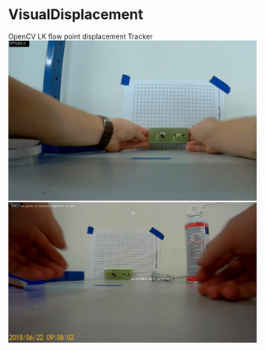 # VisualDisplacement
OpenCV LK flow point displacement Tracker
![demo1](/Demos/example.png)
![Demo](/Demos/Measure.png)
